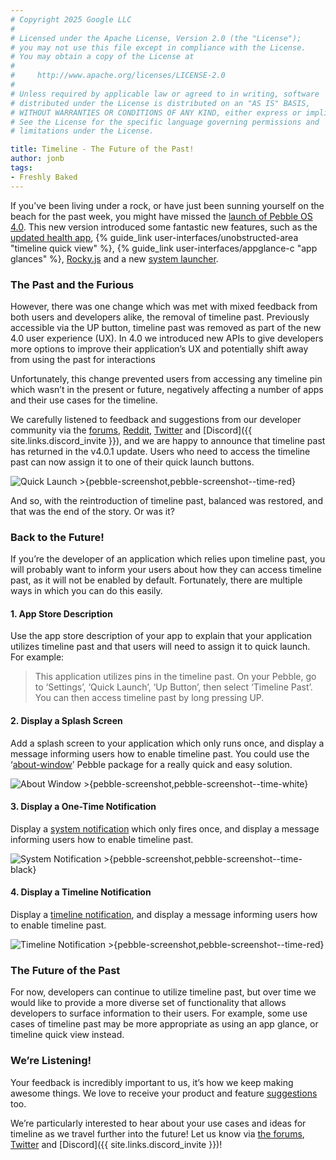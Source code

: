 ```yaml
---
# Copyright 2025 Google LLC
#
# Licensed under the Apache License, Version 2.0 (the "License");
# you may not use this file except in compliance with the License.
# You may obtain a copy of the License at
#
#     http://www.apache.org/licenses/LICENSE-2.0
#
# Unless required by applicable law or agreed to in writing, software
# distributed under the License is distributed on an "AS IS" BASIS,
# WITHOUT WARRANTIES OR CONDITIONS OF ANY KIND, either express or implied.
# See the License for the specific language governing permissions and
# limitations under the License.

title: Timeline - The Future of the Past!
author: jonb
tags:
- Freshly Baked
---
```


If you’ve been living under a rock, or have just been sunning yourself on the
beach for the past week, you might have missed the
[launch of Pebble OS 4.0](/blog/2016/08/30/announcing-pebble-sdk4/). This new
version introduced some fantastic new features, such as the
[updated health app](https://blog.getpebble.com/2016/08/30/fw4-0/),
{% guide_link user-interfaces/unobstructed-area "timeline quick view" %},
{% guide_link user-interfaces/appglance-c "app glances" %},
[Rocky.js](/blog/2016/08/15/introducing-rockyjs-watchfaces/) and a new
[system launcher](/blog/2016/08/19/prime-time-is-approaching-for-os-4.0/#menu-icon-in-the-launcher).


### The Past and the Furious

However, there was one change which was met with mixed feedback from both users
and developers alike, the removal of timeline past. Previously accessible via
the UP button, timeline past was removed as part of the new 4.0 user
experience (UX). In 4.0 we introduced new APIs to give developers more options
to improve their application’s UX and potentially shift away from using the past
for interactions

Unfortunately, this change prevented users from accessing any timeline pin which
wasn’t in the present or future, negatively affecting a number of apps and their
use cases for the timeline.

We carefully listened to feedback and suggestions from our developer community
via the [forums](https://forums.pebble.com),
[Reddit](https://www.reddit.com/r/pebble),
[Twitter](https://twitter.com/pebbledev) and
[Discord]({{ site.links.discord_invite }}), and we are happy to announce that timeline past
has returned in the v4.0.1 update. Users who need to access the timeline past
can now assign it to one of their quick launch buttons.

![Quick Launch >{pebble-screenshot,pebble-screenshot--time-red}](/images/blog/2016-09-06-quick-launch.gif)

And so, with the reintroduction of timeline past, balanced was restored, and
that was the end of the story. Or was it?

### Back to the Future!

If you’re the developer of an application which relies upon timeline past, you
will probably want to inform your users about how they can access timeline past,
as it will not be enabled by default. Fortunately, there are multiple ways in
which you can do this easily.

#### 1. App Store Description

Use the app store description of your app to explain that your application
utilizes timeline past and that users will need to assign it to quick launch.
For example:

> This application utilizes pins in the timeline past. On your Pebble, go to
> ‘Settings’, ‘Quick Launch’, ‘Up Button’, then select ‘Timeline Past’. You can
> then access timeline past by long pressing UP.

#### 2. Display a Splash Screen

Add a splash screen to your application which only runs once, and display a
message informing users how to enable timeline past. You could use the
‘[about-window](https://www.npmjs.com/package/@smallstoneapps/about-window)’
Pebble package for a really quick and easy solution.

![About Window >{pebble-screenshot,pebble-screenshot--time-white}](/images/blog/2016-09-06-about-window.png)

#### 3. Display a One-Time Notification

Display a
[system notification](https://developer.pebble.com/guides/communication/using-pebblekit-js/#showing-a-notification)
which only fires once, and display a message informing users how to enable
timeline past.

![System Notification >{pebble-screenshot,pebble-screenshot--time-black}](/images/blog/2016-09-06-system-notification.png)

#### 4. Display a Timeline Notification

Display a
[timeline notification](https://developer.pebble.com/guides/pebble-timeline/),
and display a message informing users how to enable timeline past.

![Timeline Notification >{pebble-screenshot,pebble-screenshot--time-red}](/images/blog/2016-09-06-timeline-notification.png)

### The Future of the Past

For now, developers can continue to utilize timeline past, but over time we
would like to provide a more diverse set of functionality that allows developers
to surface information to their users. For example, some use cases of timeline
past may be more appropriate as using an app glance, or timeline quick view
instead.

### We’re Listening!

Your feedback is incredibly important to us, it’s how we keep making awesome
things. We love to receive your product and feature
[suggestions](http://pbl.io/ideas) too.

We’re particularly interested to hear about your use cases and ideas for
timeline as we travel further into the future! Let us know via
[the forums](https://forums.pebble.com),
[Twitter](https://twitter.com/pebbledev) and [Discord]({{ site.links.discord_invite }})!
